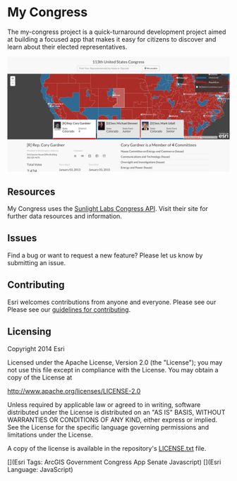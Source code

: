 # My Congress

The my-congress project is a quick-turnaround development project aimed at building a focused app that makes it easy for citizens to discover and learn about their elected representatives.

![My Congress Splash screen](https://raw.githubusercontent.com/Esri/my-congress/master/my-congress.png)

## Resources

My Congress uses the [Sunlight Labs Congress API](https://sunlightlabs.github.io/congress/). Visit their site for further data resources and information. 

## Issues

Find a bug or want to request a new feature?  Please let us know by submitting an issue.

## Contributing

Esri welcomes contributions from anyone and everyone. Please see our Please see our [guidelines for contributing](https://github.com/esri/contributing).

## Licensing

Copyright 2014 Esri

Licensed under the Apache License, Version 2.0 (the "License"); you may not use this file except in compliance with the License. You may obtain a copy of the License at

   http://www.apache.org/licenses/LICENSE-2.0

Unless required by applicable law or agreed to in writing, software distributed under the License is distributed on an "AS IS" BASIS, WITHOUT WARRANTIES OR CONDITIONS OF ANY KIND, either express or implied. See the License for the specific language governing permissions and limitations under the License.

A copy of the license is available in the repository's [LICENSE.txt](https://github.com/Esri/my-congress/blob/master/LICENSE.txt) file.

[](Esri Tags: ArcGIS Government Congress App Senate Javascript)
[](Esri Language: JavaScript)

